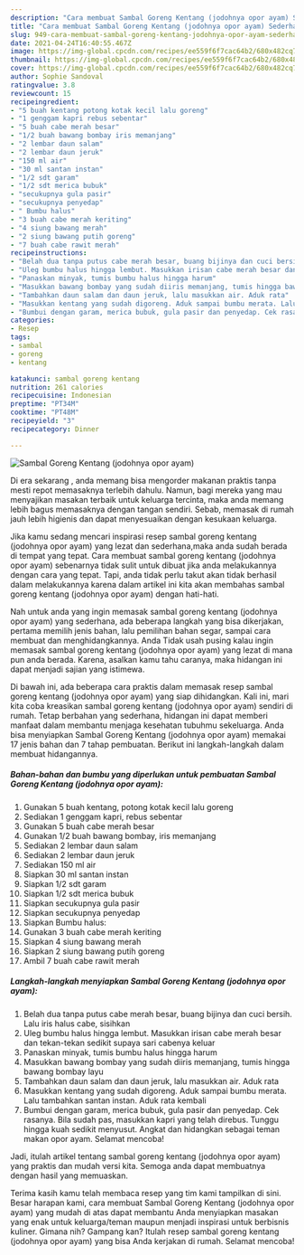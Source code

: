 ```yaml
---
description: "Cara membuat Sambal Goreng Kentang (jodohnya opor ayam) Sederhana Untuk Jualan"
title: "Cara membuat Sambal Goreng Kentang (jodohnya opor ayam) Sederhana Untuk Jualan"
slug: 949-cara-membuat-sambal-goreng-kentang-jodohnya-opor-ayam-sederhana-untuk-jualan
date: 2021-04-24T16:40:55.467Z
image: https://img-global.cpcdn.com/recipes/ee559f6f7cac64b2/680x482cq70/sambal-goreng-kentang-jodohnya-opor-ayam-foto-resep-utama.jpg
thumbnail: https://img-global.cpcdn.com/recipes/ee559f6f7cac64b2/680x482cq70/sambal-goreng-kentang-jodohnya-opor-ayam-foto-resep-utama.jpg
cover: https://img-global.cpcdn.com/recipes/ee559f6f7cac64b2/680x482cq70/sambal-goreng-kentang-jodohnya-opor-ayam-foto-resep-utama.jpg
author: Sophie Sandoval
ratingvalue: 3.8
reviewcount: 15
recipeingredient:
- "5 buah kentang potong kotak kecil lalu goreng"
- "1 genggam kapri rebus sebentar"
- "5 buah cabe merah besar"
- "1/2 buah bawang bombay iris memanjang"
- "2 lembar daun salam"
- "2 lembar daun jeruk"
- "150 ml air"
- "30 ml santan instan"
- "1/2 sdt garam"
- "1/2 sdt merica bubuk"
- "secukupnya gula pasir"
- "secukupnya penyedap"
- " Bumbu halus"
- "3 buah cabe merah keriting"
- "4 siung bawang merah"
- "2 siung bawang putih goreng"
- "7 buah cabe rawit merah"
recipeinstructions:
- "Belah dua tanpa putus cabe merah besar, buang bijinya dan cuci bersih. Lalu iris halus cabe, sisihkan"
- "Uleg bumbu halus hingga lembut. Masukkan irisan cabe merah besar dan tekan-tekan sedikit supaya sari cabenya keluar"
- "Panaskan minyak, tumis bumbu halus hingga harum"
- "Masukkan bawang bombay yang sudah diiris memanjang, tumis hingga bawang bombay layu"
- "Tambahkan daun salam dan daun jeruk, lalu masukkan air. Aduk rata"
- "Masukkan kentang yang sudah digoreng. Aduk sampai bumbu merata. Lalu tambahkan santan instan. Aduk rata kembali"
- "Bumbui dengan garam, merica bubuk, gula pasir dan penyedap. Cek rasanya. Bila sudah pas, masukkan kapri yang telah direbus. Tunggu hingga kuah sedikit menyusut. Angkat dan hidangkan sebagai teman makan opor ayam. Selamat mencoba!"
categories:
- Resep
tags:
- sambal
- goreng
- kentang

katakunci: sambal goreng kentang 
nutrition: 261 calories
recipecuisine: Indonesian
preptime: "PT34M"
cooktime: "PT48M"
recipeyield: "3"
recipecategory: Dinner

---
```



![Sambal Goreng Kentang (jodohnya opor ayam)](https://img-global.cpcdn.com/recipes/ee559f6f7cac64b2/680x482cq70/sambal-goreng-kentang-jodohnya-opor-ayam-foto-resep-utama.jpg)

Di era  sekarang , anda memang bisa mengorder makanan praktis tanpa mesti repot memasaknya terlebih dahulu. Namun, bagi mereka yang mau menyajikan masakan terbaik untuk keluarga tercinta, maka anda memang lebih bagus memasaknya dengan tangan sendiri. Sebab, memasak di rumah jauh lebih higienis dan dapat menyesuaikan dengan kesukaan keluarga.

Jika kamu sedang mencari inspirasi resep sambal goreng kentang (jodohnya opor ayam) yang lezat dan sederhana,maka anda sudah berada di tempat yang tepat. Cara membuat sambal goreng kentang (jodohnya opor ayam)  sebenarnya tidak sulit untuk dibuat jika anda melakukannya dengan cara yang tepat. Tapi, anda tidak perlu takut akan tidak berhasil dalam melakukannya 
karena dalam artikel ini kita akan membahas sambal goreng kentang (jodohnya opor ayam) dengan hati-hati.  



Nah untuk anda yang ingin memasak sambal goreng kentang (jodohnya opor ayam) yang sederhana, ada beberapa langkah yang bisa dikerjakan, pertama memilih jenis bahan, lalu pemilihan bahan segar, sampai cara membuat dan menghidangkannya. Anda Tidak usah pusing kalau ingin memasak sambal goreng kentang (jodohnya opor ayam) yang lezat di mana pun anda berada. Karena, asalkan kamu  tahu caranya, maka hidangan ini dapat menjadi sajian yang istimewa.

Di bawah ini, ada beberapa cara praktis  dalam memasak resep sambal goreng kentang (jodohnya opor ayam) yang siap dihidangkan. Kali ini, mari kita coba kreasikan sambal goreng kentang (jodohnya opor ayam) sendiri di rumah. Tetap berbahan yang sederhana, hidangan ini dapat memberi manfaat dalam membantu menjaga kesehatan tubuhmu sekeluarga. Anda bisa menyiapkan Sambal Goreng Kentang (jodohnya opor ayam) memakai 17 jenis bahan dan 7 tahap pembuatan. Berikut ini langkah-langkah dalam membuat hidangannya.

<!--inarticleads1-->

##### Bahan-bahan dan bumbu yang diperlukan untuk pembuatan Sambal Goreng Kentang (jodohnya opor ayam):

1. Gunakan 5 buah kentang, potong kotak kecil lalu goreng
1. Sediakan 1 genggam kapri, rebus sebentar
1. Gunakan 5 buah cabe merah besar
1. Gunakan 1/2 buah bawang bombay, iris memanjang
1. Sediakan 2 lembar daun salam
1. Sediakan 2 lembar daun jeruk
1. Sediakan 150 ml air
1. Siapkan 30 ml santan instan
1. Siapkan 1/2 sdt garam
1. Siapkan 1/2 sdt merica bubuk
1. Siapkan secukupnya gula pasir
1. Siapkan secukupnya penyedap
1. Siapkan  Bumbu halus:
1. Gunakan 3 buah cabe merah keriting
1. Siapkan 4 siung bawang merah
1. Siapkan 2 siung bawang putih goreng
1. Ambil 7 buah cabe rawit merah




<!--inarticleads2-->

##### Langkah-langkah menyiapkan Sambal Goreng Kentang (jodohnya opor ayam):

1. Belah dua tanpa putus cabe merah besar, buang bijinya dan cuci bersih. Lalu iris halus cabe, sisihkan
1. Uleg bumbu halus hingga lembut. Masukkan irisan cabe merah besar dan tekan-tekan sedikit supaya sari cabenya keluar
1. Panaskan minyak, tumis bumbu halus hingga harum
1. Masukkan bawang bombay yang sudah diiris memanjang, tumis hingga bawang bombay layu
1. Tambahkan daun salam dan daun jeruk, lalu masukkan air. Aduk rata
1. Masukkan kentang yang sudah digoreng. Aduk sampai bumbu merata. Lalu tambahkan santan instan. Aduk rata kembali
1. Bumbui dengan garam, merica bubuk, gula pasir dan penyedap. Cek rasanya. Bila sudah pas, masukkan kapri yang telah direbus. Tunggu hingga kuah sedikit menyusut. Angkat dan hidangkan sebagai teman makan opor ayam. Selamat mencoba!




Jadi, itulah artikel tentang  sambal goreng kentang (jodohnya opor ayam)  yang praktis dan mudah versi kita. Semoga anda dapat membuatnya dengan hasil yang memuaskan. 

Terima kasih kamu telah membaca resep yang tim kami tampilkan di sini. Besar harapan kami, cara membuat  Sambal Goreng Kentang (jodohnya opor ayam) yang mudah di atas dapat membantu Anda menyiapkan masakan yang enak untuk keluarga/teman maupun menjadi inspirasi untuk berbisnis kuliner. Gimana nih? Gampang kan? Itulah resep sambal goreng kentang (jodohnya opor ayam) yang bisa Anda kerjakan di rumah. Selamat mencoba!

